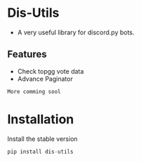 # **Dis-Utils**

- A very useful library for discord.py bots.

## Features

* Check topgg vote data
* Advance Paginator

```fix
More comming sool
```

# **Installation**

Install the stable version
```py
pip install dis-utils
```